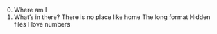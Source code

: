 0. Where am I
1. What’s in there?
There is no place like home
The long format
Hidden files
I love numbers
